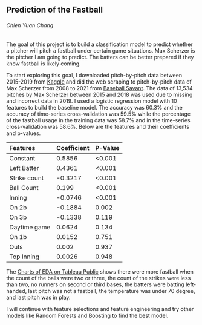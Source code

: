## Prediction of the Fastball
###### Chien Yuan Chang

The goal of this project is to build a classification model to predict whether a pitcher will pitch a fastball under certain game situations. Max Scherzer is the pitcher I am going to predict. The batters can be better prepared if they know fastball is likely coming. 

To start exploring this goal, I downloaded pitch-by-pitch data between 2015-2019 from [Kaggle](https://www.kaggle.com/pschale/mlb-pitch-data-20152018) and did the web scraping to pitch-by-pitch data of Max Scherzer from 2008 to 2021 from [Baseball Savant](https://baseballsavant.mlb.com/statcast_search). The data of 13,534 pitches by Max Scherzer between 2015 and 2018 was used due to missing and incorrect data in 2019. I used a logistic regression model with 10 features to build the baseline model. The accuracy was 60.3% and the accuracy of time-series cross-validation was 59.5% while the percentage of the fastball usage in the training data was 58.7% and in the time-series cross-validation was 58.6%. Below are the features and their coefficients and p-values.


Features|Coefficient|P-Value
:---|:---|:---|
Constant|0.5856|<0.001
Left Batter|0.4361|<0.001
Strike count|-0.3217|<0.001
Ball Count|0.199|<0.001
Inning|-0.0746|<0.001
On 2b|-0.1884|0.002
On 3b|-0.1338|0.119
Daytime game|0.0624|0.134
On 1b|0.0152|0.751
Outs|0.002|0.937
Top Inning|0.0026|0.948


The [Charts of EDA on Tableau Public](https://public.tableau.com/app/profile/koscew/viz/Scherzer/Game_pitch?publish=yes) shows there were more fastball when the count of the balls were two or three, the count of the strikes were less than two, no runners on second or third bases, the batters were batting left-handed, last pitch was not a fastball, the temperature was under 70 degree, and last pitch was in play.

I will continue with feature selections and feature engineering and try other models like Random Forests and Boosting to find the best model.
